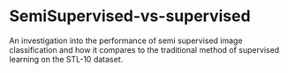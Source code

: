 # SemiSupervised-vs-supervised
An investigation into the performance of semi supervised image classification and how it compares to the traditional method of supervised learning on the STL-10 dataset.
